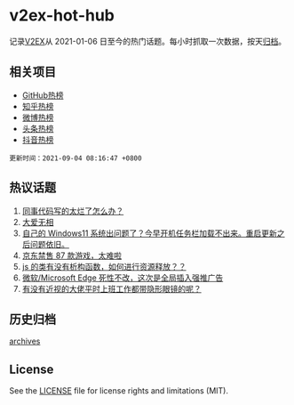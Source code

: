 # v2ex-hot-hub

 记录[V2EX](https://www.v2ex.com/)从 2021-01-06 日至今的热门话题。每小时抓取一次数据，按天[归档](archives)。
 
 ## 相关项目

- [GitHub热榜](https://github.com/snaildev/github-hot-hub)
- [知乎热榜](https://github.com/snaildev/zhihu-hot-hub)
- [微博热榜](https://github.com/snaildev/weibo-hot-hub)
- [头条热榜](https://github.com/snaildev/toutiao-hot-hub)
- [抖音热榜](https://github.com/snaildev/douyin-hot-hub)


 `更新时间：2021-09-04 08:16:47 +0800`

## 热议话题

1. [同事代码写的太烂了怎么办？](https://www.v2ex.com/t/799688)
1. [大爱无相](https://www.v2ex.com/t/799594)
1. [自己的 Windows11 系统出问题了？今早开机任务栏加载不出来。重启更新之后问题依旧。](https://www.v2ex.com/t/799583)
1. [京东禁售 87 款游戏，太难啦](https://www.v2ex.com/t/799665)
1. [js 的类有没有析构函数，如何进行资源释放？？](https://www.v2ex.com/t/799592)
1. [微软/Microsoft Edge 死性不改，这次是全局插入强推广告](https://www.v2ex.com/t/799634)
1. [有没有近视的大佬平时上班工作都带隐形眼镜的呢？](https://www.v2ex.com/t/799584)

## 历史归档

[archives](archives)

## License

See the [LICENSE](LICENSE) file for license rights and limitations (MIT).
